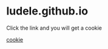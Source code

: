 # ludele.github.io

Click the link and you will get a cookie

[cookie](https://luddesnek.github.io/old/index.html)
